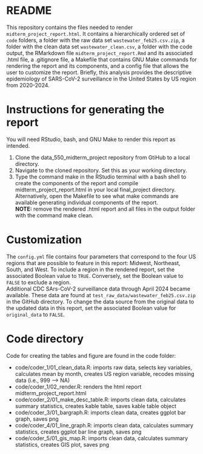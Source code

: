 README
================

This repository contains the files needed to render
`midterm_project_report.html`. It contains a hierarchically ordered set
of `code` folders, a folder with the raw data set
`wastewater_feb25.csv.zip`, a folder with the clean data set
`wastewater_clean.csv`, a folder with the code output, the RMarkdown
file `midterm_project_report.Rmd` and its associated .html file, a
.gitignore file, a Makefile that contains GNU Make commands for
rendering the report and its components, and a config file that allows
the user to customize the report. Briefly, this analysis provides the
descriptive epidemiology of SARS-CoV-2 surveillance in the United States
by US region from 2020-2024.

# Instructions for generating the report

You will need RStudio, bash, and GNU Make to render this report as
intended.

1.  Clone the data_550_midterm_project repository from GtiHub to a local
    directory.
2.  Navigate to the cloned repository. Set this as your working
    directory.
3.  Type the command make in the RStudio terminal with a bash shell to
    create the components of the report and compile
    midterm_project_report.html in your local final_project directory.
    Alternatively, open the Makefile to see what make commands are
    available generating individual components of the report.  
    **NOTE:** remove the rendered .html report and all files in the
    output folder with the command make clean.

# Customization

The `config.yml` file contains four parameters that correspond to the
four US regions that are possible to feature in this report: Midwest,
Northeast, South, and West. To include a region in the rendered report,
set the associated Boolean value to `TRUE`. Conversely, set the Boolean
value to `FALSE` to exclude a region.  
Additional CDC SArs-CoV-2 surveillance data through April 2024 became
available. These data are found at
`test_raw_data/wastewater_feb25.csv.zip` in the GitHub directory. To
change the data source from the original data to the updated data in
this report, set the associated Boolean value for `original_data` to
`FALSE`.

# Code directory

Code for creating the tables and figure are found in the code folder:

- code/coder_1/01_clean_data.R: imports raw data, selects key variables,
  calculates mean by month, creates US region variable, recodes missing
  data (i.e., 999 –\> NA)
- code/coder_1/02_render.R: renders the html report
  midterm_project_report.html
- code/coder_2/01_make_desc_table.R: imports clean data, calculates
  summary statistics, creates kable table, saves kable table object
- code/coder_3/01_bargraph.R: imports clean data, creates ggplot bar
  graph, saves png
- code/coder_4/01_line_graph.R: imports clean data, calculates summary
  statistics, creates ggplot bar line graph, saves png
- code/coder_5/01_gis_map.R: imports clean data, calculates summary
  statistics, creates GIS plot, saves png
